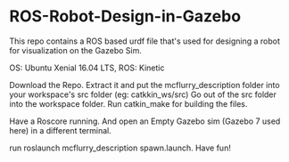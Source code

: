 # ROS-Robot-Design-in-Gazebo
This repo contains a ROS based urdf file that's used for designing a robot for visualization on the Gazebo Sim. 

OS:  Ubuntu Xenial 16.04 LTS, ROS: Kinetic

Download the Repo. Extract it and put the mcflurry_description folder into your workspace's src folder (eg: catkkin_ws/src)
Go out of the src folder into the workspace folder. Run catkin_make for building the files. 

Have a Roscore running. And open an Empty Gazebo sim (Gazebo 7 used here) in a different terminal. 

run roslaunch mcflurry_description spawn.launch. Have fun!
